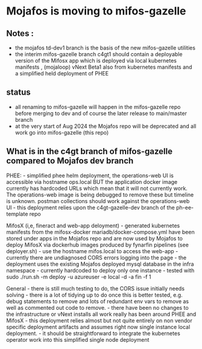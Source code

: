# Mojafos is moving to mifos-gazelle 

## Notes : 
- the mojafos td-dev1 branch is the basis of the new mifos-gazelle utilities
- the interim mifos-gazelle branch c4gt1 should contain a deployable version of the Mifosx app which is deployed via local kubernetes manifests , (mojaloop) vNext Beta1 also from kubernetes manifests and a simplified held deployment of PHEE

## status
- all renaming to mifos-gazelle will happen in the mifos-gazelle repo before merging to dev and of course the later release to main/master branch
- at the very start of Aug 2024 the Mojafos repo will be deprecated and all work go into mifos-gazelle (this repo) 

## What is in the c4gt branch of mifos-gazelle compared to Mojafos dev branch
PHEE: 
    - simplified phee helm deployment, the operations-web UI is accessible via hostname ops.local BUT the application docker image currently has hardcoded URLs which mean that it will not currently work.  The operations-web image is being debugged to remove these but timeline is unknown.  postman collections should work against the operations-web UI
    - this deployment relies upon the c4gt-gazelle-dev branch of the ph-ee-template repo
    
MifosX (i,e, fineract and web-app deloyment)
    - generated kubernetes manifests from the mifosx-docker mariadb/docker-compose.yml have been stored under apps in the Mojafos repo and are now used by Mojafos to deploy MifosX via dockerhub images produced by fynarfin pipelines (see deployer.sh)
    - use the hostname mifos.local to access the web-app
    - currently there are undiagnosed CORS errors logging into the page 
    - the deployment uses the existing Mojafos deployed mysql database in the infra namespace
    - currently hardcoded to deploy only one instance
    - tested with sudo ./run.sh -m deploy  -u azureuser -e local -d -a fin -f 1 

General
    - there is still much testing to do, the CORS issue initially needs solving
    - there is a lot of tidying up to do once this is better tested, e.g. debug statements to remove and lots of redundant env vars to remove as well as commented out code to remove. 
    - there have been no changes to the infrastructure or vNext installs all work really has been around PHEE and MifosX 
    - this deployment relies almost but not quite entirely on non vendor specific deployment artifacts and assumes right now single instance local deployment.
    - it should be straightforward to integrate the kubernetes operator work into this simplified single node deployment
    